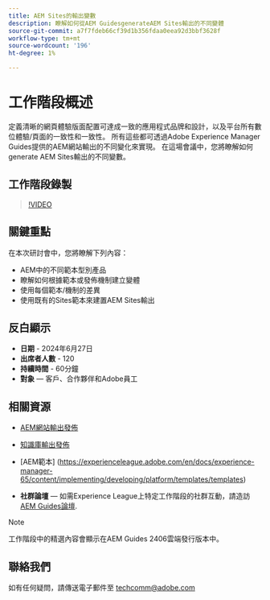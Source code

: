 ```yaml
---
title: AEM Sites的輸出變數
description: 瞭解如何從AEM GuidesgenerateAEM Sites輸出的不同變體
source-git-commit: a7f7fdeb66cf39d1b356fdaa0eea92d3bbf3628f
workflow-type: tm+mt
source-wordcount: '196'
ht-degree: 1%

---
```



# 工作階段概述

定義清晰的網頁體驗版面配置可達成一致的應用程式品牌和設計，以及平台所有數位體驗/頁面的一致性和一致性。
所有這些都可透過Adobe Experience Manager Guides提供的AEM網站輸出的不同變化來實現。
在這場會議中，您將瞭解如何generate AEM Sites輸出的不同變數。

## 工作階段錄製

>[!VIDEO](https://video.tv.adobe.com/v/3430649/)

## 關鍵重點

在本次研討會中，您將瞭解下列內容：

- AEM中的不同範本型別產品
- 瞭解如何根據範本或發佈機制建立變體
- 使用每個範本/機制的差異
- 使用既有的Sites範本來建置AEM Sites輸出

## 反白顯示

- **日期** - 2024年6月27日
- **出席者人數** - 120
- **持續時間** - 60分鐘
- **對象**  — 客戶、合作夥伴和Adobe員工

## 相關資源


- [AEM網站輸出發佈](https://experienceleague.adobe.com/en/docs/experience-manager-guides/using/user-guide/output-gen/output-presets-aemg/generate-output-aem-site#:~:text=To%20open%20output%20presets%20for,configurations%2C%20and%20then%20click%20Save.)

- [知識庫輸出發佈](https://experienceleague.adobe.com/en/docs/experience-manager-guides/using/user-guide/output-gen/output-presets-aemg/generate-output-knowledge-base)

- [AEM範本]
(https://experienceleague.adobe.com/en/docs/experience-manager-65/content/implementing/developing/platform/templates/templates)

- **社群論壇**  — 如需Experience League上特定工作階段的社群互動，請造訪 [AEM Guides論壇](https://experienceleaguecommunities.adobe.com/t5/experience-manager-guides/bd-p/xml-documentation-discussions).

>[!NOTE]
>
> 工作階段中的精選內容會顯示在AEM Guides 2406雲端發行版本中。

## 聯絡我們

如有任何疑問，請傳送電子郵件至 <techcomm@adobe.com>
